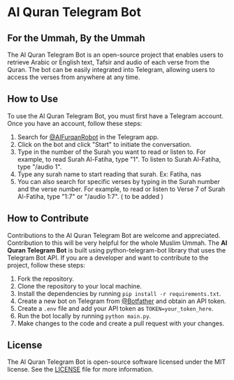 # Al Quran Telegram Bot
## For the Ummah, By the Ummah
The Al Quran Telegram Bot is an open-source project that enables users to retrieve Arabic or English text, Tafsir and audio of each verse from the Quran.
The bot can be easily integrated into Telegram, allowing users to access the verses from anywhere at any time.


## How to Use

To use the Al Quran Telegram Bot, you must first have a Telegram account. Once you have an account, follow these steps:

1. Search for [@AlFurqanRobot](https://t.me/AlFurqanRobot) in the Telegram app.
2. Click on the bot and click "Start" to initiate the conversation.
3. Type in the number of the Surah you want to read or listen to. For example, to read Surah Al-Fatiha, type "1". To listen to Surah Al-Fatiha, type "/audio 1".
4. Type any surah name to start reading that surah. Ex: Fatiha, nas
5. You can also search for specific verses by typing in the Surah number and the verse number. For example, to read or listen to Verse 7 of Surah Al-Fatiha, type "1:7" or "/audio 1:7". ( to be added )

## How to Contribute
Contributions to the Al Quran Telegram Bot are welcome and appreciated. Contribution to this will be very helpful for the whole Muslim Ummah.
The <b>Al Quran Telegram Bot</b> is built using python-telegram-bot library that uses the Telegram Bot API.
If you are a developer and want to contribute to the project, follow these steps:

1. Fork the repository.
2. Clone the repository to your local machine.
3. Install the dependencies by running `pip install -r requirements.txt`.
4. Create a new bot on Telegram from [@Botfather](https://t.me/BotFather) and obtain an API token.
5. Create a `.env` file and add your API token as `TOKEN=your_token_here`.
6. Run the bot locally by running `python main.py`.
7. Make changes to the code and create a pull request with your changes.


## License

The Al Quran Telegram Bot is open-source software licensed under the MIT license. See the [LICENSE](LICENSE) file for more information.
